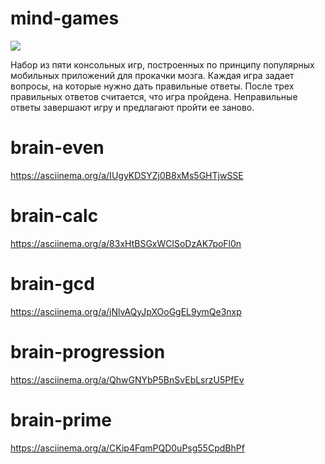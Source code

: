 # mind-games
<a href="https://codeclimate.com/github/Zaven477/mind-games/maintainability"><img src="https://api.codeclimate.com/v1/badges/1fd1680e3a60a6134dc0/maintainability" /></a>

Набор из пяти консольных игр, построенных по принципу популярных мобильных приложений для прокачки мозга. Каждая игра задает вопросы, на которые нужно дать правильные ответы. После трех правильных ответов считается, что игра пройдена. Неправильные ответы завершают игру и предлагают пройти ее заново.

# brain-even
https://asciinema.org/a/IUgyKDSYZj0B8xMs5GHTjwSSE
# brain-calc
https://asciinema.org/a/83xHtBSGxWClSoDzAK7poFl0n
# brain-gcd
https://asciinema.org/a/jNlvAQyJpXOoGgEL9ymQe3nxp
# brain-progression
https://asciinema.org/a/QhwGNYbP5BnSvEbLsrzU5PfEv
# brain-prime
https://asciinema.org/a/CKip4FqmPQD0uPsg55CpdBhPf
